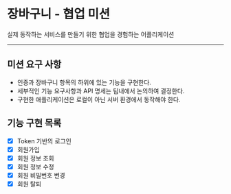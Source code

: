 # 장바구니 - 협업 미션

실제 동작하는 서비스를 만들기 위한 협업을 경험하는 어플리케이션

---

## 미션 요구 사항
- 인증과 장바구니 항목의 하위에 있는 기능을 구현한다.
- 세부적인 기능 요구사항과 API 명세는 팀내에서 논의하여 결정한다.
- 구현한 애플리케이션은 로컬이 아닌 서버 환경에서 동작해야 한다.

## 기능 구현 목록
- [x] Token 기반의 로그인
- [x] 회원가입
- [x] 회원 정보 조회
- [x] 회원 정보 수정
- [x] 회원 비밀번호 변경
- [x] 회원 탈퇴
